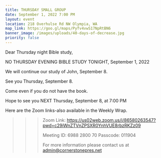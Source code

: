 ```yaml
---
title: THURSDAY SMALL GROUP
date: September 1, 2022 7:00 PM
layout: event
location: 218 Overhulse Rd NW Olympia, WA
map_link: https://goo.gl/maps/Pyfv4vwS17NpRtBN6
banner_image: /images/uploads/40-days-of-decrease.jpg
priority: false
---
```

Dear Thursday night Bible study,

<!--StartFragment-->

NO THURSDAY EVENING BIBLE STUDY TONIGHT, September 1, 2022

We will continue our study of John, September 8. 



See you Thursday, September 8.

Come even if you do not have the book.

<!--EndFragment-->Hope to see you NEXT Thursday, September 8, at 7:00 PM

Here are the Zoom links-also available in the Weekly Wrap.

<!--\\\\\\\\\\\\\\\\\\\\\\\\\\\\\\\\\\[if !supportLineBreakNewLine]-->

<!--\\\\\\\\\\\\\\\\\\\\\\\\\\\\\\\\\\[endif]-->

<!--EndFragment-->

> > > Zoom Link: <https://us02web.zoom.us/j/86580263547?pwd=c29iWnZTVnZPSXR0YnhVUE8rbzRKZz09>
> > >
> > > Meeting ID: 6988 2800 70
> > > Passcode: 011904
> > >
> > > For more information please contact us at admin@cornerstonepres.net
